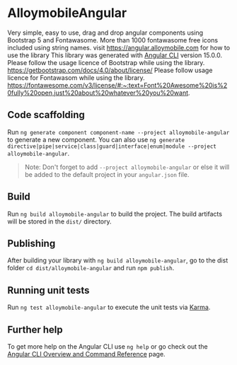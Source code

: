 # AlloymobileAngular
Very simple, easy to use, drag and drop angular components using Bootstrap 5 and Fontawasome. 
More than 1000 fontawasome free icons included using string names.
visit https://angular.alloymobile.com for how to use the library
This library was generated with [Angular CLI](https://github.com/angular/angular-cli) version 15.0.0.
Please follow the usage licence of Bootstrap while using the library.
https://getbootstrap.com/docs/4.0/about/license/
Please follow usage licence for Fontawasom while using the library.
https://fontawesome.com/v3/license/#:~:text=Font%20Awesome%20is%20fully%20open,just%20about%20whatever%20you%20want.


## Code scaffolding

Run `ng generate component component-name --project alloymobile-angular` to generate a new component. You can also use `ng generate directive|pipe|service|class|guard|interface|enum|module --project alloymobile-angular`.
> Note: Don't forget to add `--project alloymobile-angular` or else it will be added to the default project in your `angular.json` file. 

## Build

Run `ng build alloymobile-angular` to build the project. The build artifacts will be stored in the `dist/` directory.

## Publishing

After building your library with `ng build alloymobile-angular`, go to the dist folder `cd dist/alloymobile-angular` and run `npm publish`.

## Running unit tests

Run `ng test alloymobile-angular` to execute the unit tests via [Karma](https://karma-runner.github.io).

## Further help

To get more help on the Angular CLI use `ng help` or go check out the [Angular CLI Overview and Command Reference](https://angular.io/cli) page.
